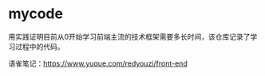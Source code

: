 # mycode
用实践证明目前从0开始学习前端主流的技术框架需要多长时间，该仓库记录了学习过程中的代码。



语雀笔记：https://www.yuque.com/redyouzi/front-end
